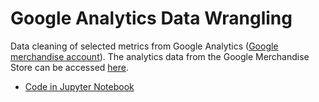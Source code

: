 # Google Analytics Data Wrangling

Data cleaning of selected metrics from Google Analytics ([Google merchandise account](https://support.google.com/analytics/answer/6367342#access)). The analytics data from the Google Merchandise Store can be accessed [here](https://support.google.com/analytics/answer/6367342?hl=de).

- [Code in Jupyter Notebook](https://github.com/kirenz/merchandise_data/blob/master/webanalytics_merchandise_tidying.ipynb) 
